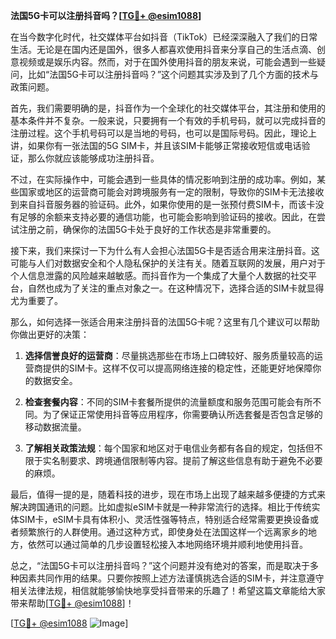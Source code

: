 **法国5G卡可以注册抖音吗？[[TG💪+ @esim1088](https://t.me/s/esim1088)]**

在当今数字化时代，社交媒体平台如抖音（TikTok）已经深深融入了我们的日常生活。无论是在国内还是国外，很多人都喜欢使用抖音来分享自己的生活点滴、创意视频或是娱乐内容。然而，对于在国外使用抖音的朋友来说，可能会遇到一些疑问，比如“法国5G卡可以注册抖音吗？”这个问题其实涉及到了几个方面的技术与政策问题。

首先，我们需要明确的是，抖音作为一个全球化的社交媒体平台，其注册和使用的基本条件并不复杂。一般来说，只要拥有一个有效的手机号码，就可以完成抖音的注册过程。这个手机号码可以是当地的号码，也可以是国际号码。因此，理论上讲，如果你有一张法国的5G SIM卡，并且该SIM卡能够正常接收短信或电话验证，那么你就应该能够成功注册抖音。

不过，在实际操作中，可能会遇到一些具体的情况影响到注册的成功率。例如，某些国家或地区的运营商可能会对跨境服务有一定的限制，导致你的SIM卡无法接收到来自抖音服务器的验证码。此外，如果你使用的是一张预付费SIM卡，而该卡没有足够的余额来支持必要的通信功能，也可能会影响到验证码的接收。因此，在尝试注册之前，确保你的法国5G卡处于良好的工作状态是非常重要的。

接下来，我们来探讨一下为什么有人会担心法国5G卡是否适合用来注册抖音。这可能与人们对数据安全和个人隐私保护的关注有关。随着互联网的发展，用户对于个人信息泄露的风险越来越敏感。而抖音作为一个集成了大量个人数据的社交平台，自然也成为了关注的重点对象之一。在这种情况下，选择合适的SIM卡就显得尤为重要了。

那么，如何选择一张适合用来注册抖音的法国5G卡呢？这里有几个建议可以帮助你做出更好的决策：

1. **选择信誉良好的运营商**：尽量挑选那些在市场上口碑较好、服务质量较高的运营商提供的SIM卡。这样不仅可以提高网络连接的稳定性，还能更好地保障你的数据安全。
   
2. **检查套餐内容**：不同的SIM卡套餐所提供的流量额度和服务范围可能会有所不同。为了保证正常使用抖音等应用程序，你需要确认所选套餐是否包含足够的移动数据流量。
   
3. **了解相关政策法规**：每个国家和地区对于电信业务都有各自的规定，包括但不限于实名制要求、跨境通信限制等内容。提前了解这些信息有助于避免不必要的麻烦。

最后，值得一提的是，随着科技的进步，现在市场上出现了越来越多便捷的方式来解决跨国通讯的问题。比如虚拟eSIM卡就是一种非常流行的选择。相比于传统实体SIM卡，eSIM卡具有体积小、灵活性强等特点，特别适合经常需要更换设备或者频繁旅行的人群使用。通过这种方式，即使身处在法国这样一个远离家乡的地方，依然可以通过简单的几步设置轻松接入本地网络环境并顺利地使用抖音。

总之，“法国5G卡可以注册抖音吗？”这个问题并没有绝对的答案，而是取决于多种因素共同作用的结果。只要你按照上述方法谨慎挑选合适的SIM卡，并注意遵守相关法律法规，相信就能够愉快地享受抖音带来的乐趣了！希望这篇文章能给大家带来帮助[[TG💪+ @esim1088](https://t.me/s/esim1088)]！

[[TG💪+ @esim1088](https://t.me/s/esim1088) ![Image](https://i.postimg.cc/4NQfJmqS/Snipaste-2025-05-13-00-14-12.png)]